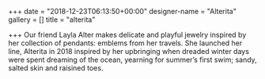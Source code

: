 +++
date = "2018-12-23T06:13:50+00:00"
designer-name = "Alterita"
gallery = []
title = "alterita"

+++
Our friend Layla Alter makes delicate and playful jewelry inspired by her collection of pendants: emblems from her travels. She launched her line, Alterita in 2018 inspired by her upbringing when dreaded winter days were spent dreaming of the ocean, yearning for summer’s first swim; sandy, salted skin and raisined toes.